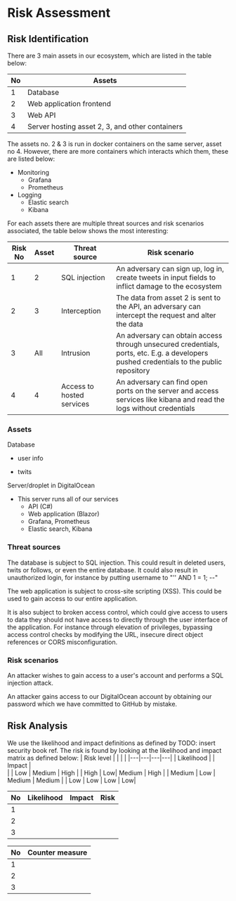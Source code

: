 # Risk Assessment

## Risk Identification

There are 3 main assets in our ecosystem, which are listed in the table below:

| No  | Assets                                          |
| --- | ----------------------------------------------- |
| 1   | Database                                        |
| 2   | Web application frontend                        |
| 3   | Web API                                         |
| 4   | Server hosting asset 2, 3, and other containers |

The assets no. 2 & 3 is run in docker containers on the same server, asset no 4. However, there are more containers which interacts which them, these are listed below:

- Monitoring
  - Grafana
  - Prometheus
- Logging
  - Elastic search
  - Kibana

For each assets there are multiple threat sources and risk scenarios associated, the table below shows the most interesting:

| Risk No | Asset | Threat source             | Risk scenario                                                                                                                           |
| ------- | ----- | ------------------------- | --------------------------------------------------------------------------------------------------------------------------------------- |
| 1       | 2     | SQL injection             | An adversary can sign up, log in, create tweets in input fields to inflict damage to the ecosystem                                      |
| 2       | 3     | Interception              | The data from asset 2 is sent to the API, an adversary can intercept the request and alter the data                                     |
| 3       | All   | Intrusion                 | An adversary can obtain access through unsecured credentials, ports, etc. E.g. a developers pushed credentials to the public repository |
| 4       | 4     | Access to hosted services | An adversary can find open ports on the server and access services like kibana and read the logs without credentials                    |

### Assets

Database

- user info

- twits

Server/droplet in DigitalOcean

- This server runs all of our services
  - API (C#)
  - Web application (Blazor)
  - Grafana, Prometheus
  - Elastic search, Kibana

### Threat sources

The database is subject to SQL injection. This could result in deleted users, twits or follows, or even the entire database. It could also result in unauthorized login, for instance by putting username to "'' AND 1 = 1; --"

The web application is subject to cross-site scripting (XSS). This could be used to gain access to our entire application.

It is also subject to broken access control, which could give access to users to data they should not have access to directly through the user interface of the application. For instance through elevation of privileges, bypassing access control checks by modifying the URL, insecure direct object references or CORS misconfiguration.

### Risk scenarios

An attacker wishes to gain access to a user's account and performs a SQL injection attack.

An attacker gains access to our DigitalOcean account by obtaining our password which we have committed to GitHub by mistake.

## Risk Analysis

We use the likelihood and impact definitions as defined by TODO: insert security book ref. The risk is found by looking at the likelihood and impact matrix as defined below:
| Risk level | | | |
|---|---|---|---|
| Likelihood | | Impact |  
| | Low | Medium | High |
| High | Low| Medium | High |
| Medium | Low | Medium | Medium |
| Low | Low | Low | Low|

| No  | Likelihood | Impact | Risk |
| --- | ---------- | ------ | ---- |
| 1   |            |        |      |
| 2   |            |        |      |
| 3   |            |        |      |

| No  | Counter measure |
| --- | --------------- |
| 1   |                 |
| 2   |                 |
| 3   |                 |
